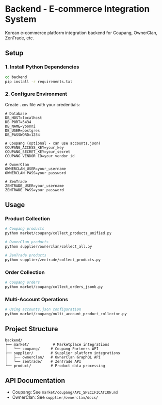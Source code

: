# Backend - E-commerce Integration System

Korean e-commerce platform integration backend for Coupang, OwnerClan, ZenTrade, etc.

## Setup

### 1. Install Python Dependencies
```bash
cd backend
pip install -r requirements.txt
```

### 2. Configure Environment
Create `.env` file with your credentials:
```env
# Database
DB_HOST=localhost
DB_PORT=5434
DB_NAME=yoonni
DB_USER=postgres
DB_PASSWORD=1234

# Coupang (optional - can use accounts.json)
COUPANG_ACCESS_KEY=your_key
COUPANG_SECRET_KEY=your_secret
COUPANG_VENDOR_ID=your_vendor_id

# OwnerClan
OWNERCLAN_USER=your_username
OWNERCLAN_PASS=your_password

# ZenTrade
ZENTRADE_USER=your_username
ZENTRADE_PASS=your_password
```

## Usage

### Product Collection
```bash
# Coupang products
python market/coupang/collect_products_unified.py

# OwnerClan products
python supplier/ownerclan/collect_all.py

# ZenTrade products
python supplier/zentrade/collect_products.py
```

### Order Collection
```bash
# Coupang orders
python market/coupang/collect_orders_jsonb.py
```

### Multi-Account Operations
```bash
# Using accounts.json configuration
python market/coupang/multi_account_product_collector.py
```

## Project Structure
```
backend/
├── market/           # Marketplace integrations
│   └── coupang/     # Coupang Partners API
├── supplier/        # Supplier platform integrations
│   ├── ownerclan/   # OwnerClan GraphQL API
│   └── zentrade/    # ZenTrade API
└── product/         # Product data processing
```

## API Documentation
- Coupang: See `market/coupang/API_SPECIFICATION.md`
- OwnerClan: See `supplier/ownerclan/docs/`